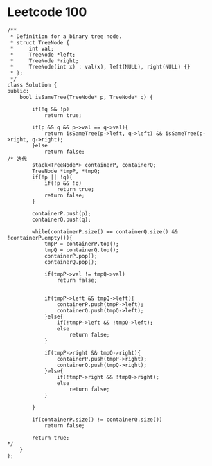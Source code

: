 # Leetcode 100
    /**
     * Definition for a binary tree node.
     * struct TreeNode {
     *     int val;
     *     TreeNode *left;
     *     TreeNode *right;
     *     TreeNode(int x) : val(x), left(NULL), right(NULL) {}
     * };
     */
    class Solution {
    public:
        bool isSameTree(TreeNode* p, TreeNode* q) {

            if(!q && !p)
                return true;

            if(p && q && p->val == q->val){
                return isSameTree(p->left, q->left) && isSameTree(p->right, q->right);
            }else
                return false;
    /* 迭代
            stack<TreeNode*> containerP, containerQ;
            TreeNode *tmpP, *tmpQ;
            if(!p || !q){
                if(!p && !q)
                    return true;
                return false;
            }

            containerP.push(p);
            containerQ.push(q);

            while(containerP.size() == containerQ.size() && !containerP.empty()){
                tmpP = containerP.top();
                tmpQ = containerQ.top();
                containerP.pop();
                containerQ.pop();

                if(tmpP->val != tmpQ->val)
                    return false;


                if(tmpP->left && tmpQ->left){
                    containerP.push(tmpP->left);
                    containerQ.push(tmpQ->left);
                }else{
                    if(!tmpP->left && !tmpQ->left);
                    else
                        return false;
                }

                if(tmpP->right && tmpQ->right){
                    containerP.push(tmpP->right);
                    containerQ.push(tmpQ->right);
                }else{
                    if(!tmpP->right && !tmpQ->right);
                    else
                        return false;                
                }

            }

            if(containerP.size() != containerQ.size())
                return false;

            return true;
    */      
        }
    };
